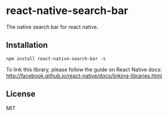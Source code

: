 # react-native-search-bar

The native search bar for react native.

## Installation

`npm install react-native-search-bar -s`

To link this library, please follow the guide on React Native docs: http://facebook.github.io/react-native/docs/linking-libraries.html

## License

MIT
